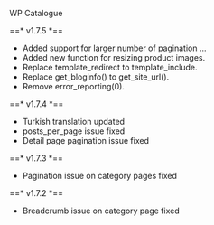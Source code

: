 WP Catalogue

==* v1.7.5 *==
*	Added support for larger number of pagination ...
*	Added new function for resizing product images.
*	Replace template_redirect to template_include.
*   Replace get_bloginfo() to get_site_url().
*	Remove error_reporting(0).

==* v1.7.4 *==
*	Turkish translation updated
*	posts_per_page issue fixed
*	Detail page pagination issue fixed

==* v1.7.3 *==
*	Pagination issue on category pages fixed

==* v1.7.2 *==
*	Breadcrumb issue on category page fixed


